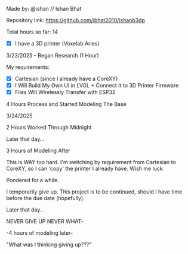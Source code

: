 Made by: @ishan // Ishan Bhat

Repository link: https://github.com/ibhat2010/ishanb3dp

Total hours so far: 14

- [x] I have a 3D printer (Voxelab Aries)

3/23/2025 - Began Research (1 Hour)

My requirements:

- [x] Cartesian (since I already have a CoreXY)
- [x] I Will Build My Own UI in LVGL + Connect It to 3D Printer Firmware
- [x] Files Will Wirelessly Transfer with ESP32

4 Hours Process and Started Modeling The Base

3/24/2025

2 Hours Worked Through Midnight

Later that day...

3 Hours of Modeling After

This is WAY too hard. I'm switching by requirement from Cartesian to CoreXY, so I can 'copy' the printer I already have. Wish me luck.

Pondered for a while.

I temporarily give up. This project is to be continued, should I have time before the due date (hopefully).

Later that day...

NEVER GIVE UP NEVER WHAT-

-4 hours of modeling later-

"What was I thinking giving up???"
